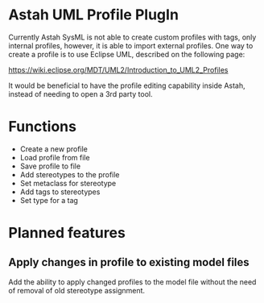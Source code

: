 # Astah UML Profile PlugIn

Currently Astah SysML is not able to create custom profiles with tags, only internal profiles, however, it is able to import external profiles. One way to create a profile is to use Eclipse UML, described on the following page:

https://wiki.eclipse.org/MDT/UML2/Introduction_to_UML2_Profiles

It would be beneficial to have the profile editing capability inside Astah, instead of needing to open a 3rd party tool.

# Functions

 - Create a new profile
 - Load profile from file
 - Save profile to file
 - Add stereotypes to the profile
 - Set metaclass for stereotype
 - Add tags to stereotypes
 - Set type for a tag

# Planned features

## Apply changes in profile to existing model files

Add the ability to apply changed profiles to the model file without the need of removal of old stereotype assignment.

 
 
